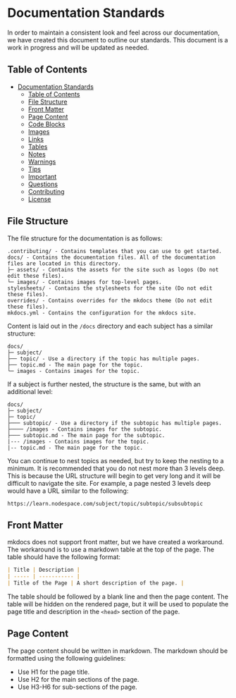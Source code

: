 # Documentation Standards

In order to maintain a consistent look and feel across our documentation, we have created this document to outline our standards. This document is a work in progress and will be updated as needed.

## Table of Contents

- [Documentation Standards](#documentation-standards)
  - [Table of Contents](#table-of-contents)
  - [File Structure](#file-structure)
  - [Front Matter](#front-matter)
  - [Page Content](#page-content)
  - [Code Blocks](#code-blocks)
  - [Images](#images)
  - [Links](#links)
  - [Tables](#tables)
  - [Notes](#notes)
  - [Warnings](#warnings)
  - [Tips](#tips)
  - [Important](#important)
  - [Questions](#questions)
  - [Contributing](#contributing)
  - [License](#license)

## File Structure

The file structure for the documentation is as follows:

```
.contributing/ - Contains templates that you can use to get started.
docs/ - Contains the documentation files. All of the documentation files are located in this directory.
├─ assets/ - Contains the assets for the site such as logos (Do not edit these files).
└─ images/ - Contains images for top-level pages.
stylesheets/ - Contains the stylesheets for the site (Do not edit these files).
overrides/ - Contains overrides for the mkdocs theme (Do not edit these files).
mkdocs.yml - Contains the configuration for the mkdocs site.
```

Content is laid out in the `/docs` directory and each subject has a similar structure:

```
docs/
├─ subject/
├── topic/ - Use a directory if the topic has multiple pages.
├── topic.md - The main page for the topic.
└─ images - Contains images for the topic.
```

If a subject is further nested, the structure is the same, but with an additional level:

```
docs/
├─ subject/
├─ topic/
├─── subtopic/ - Use a directory if the subtopic has multiple pages.
├──── /images - Contains images for the subtopic.
├─── subtopic.md - The main page for the subtopic.
|--- /images - Contains images for the topic.
|-- topic.md - The main page for the topic.
```

You can continue to nest topics as needed, but try to keep the nesting to a minimum. It is recommended that you do not nest more than 3 levels deep. This is because the URL structure will begin to get very long and it will be difficult to navigate the site. For example, a page nested 3 levels deep would have a URL similar to the following:

```
https://learn.nodespace.com/subject/topic/subtopic/subsubtopic
```

## Front Matter

mkdocs does not support front matter, but we have created a workaround. The workaround is to use a markdown table at the top of the page. The table should have the following format:

```markdown
| Title | Description |
| ----- | ----------- |
| Title of the Page | A short description of the page. |
```

The table should be followed by a blank line and then the page content. The table will be hidden on the rendered page, but it will be used to populate the page title and description in the `<head>` section of the page.

## Page Content

The page content should be written in markdown. The markdown should be formatted using the following guidelines:

- Use H1 for the page title.
- Use H2 for the main sections of the page.
- Use H3-H6 for sub-sections of the page.

